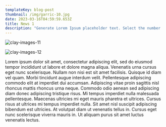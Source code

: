 ```yaml
---
templateKey: blog-post
thumbnail: /img/garric-10.jpg
date: 2023-03-16T04:59:59.653Z
title: News 1
description: "Generate Lorem Ipsum placeholder text. Select the number of characters, words, sentences or paragraphs, and hit generate!"
---
```

![clay-images-11](/img/garric-11.jpg)

![clay-images-12](/img/garric-12.jpg)

Lorem ipsum dolor sit amet, consectetur adipiscing elit, sed do eiusmod tempor incididunt ut labore et dolore magna aliqua. Venenatis urna cursus eget nunc scelerisque. Nullam non nisi est sit amet facilisis. Quisque id diam vel quam. Morbi tincidunt augue interdum velit. Pellentesque adipiscing commodo elit at imperdiet dui accumsan. Adipiscing vitae proin sagittis nisl rhoncus mattis rhoncus urna neque. Commodo odio aenean sed adipiscing diam donec adipiscing tristique risus. Mi tempus imperdiet nulla malesuada pellentesque. Maecenas ultricies mi eget mauris pharetra et ultrices. Cursus risus at ultrices mi tempus imperdiet nulla. Sit amet nisl suscipit adipiscing bibendum est ultricies. At volutpat diam ut venenatis tellus in. Cursus eget nunc scelerisque viverra mauris in. Ut aliquam purus sit amet luctus venenatis lectus.
